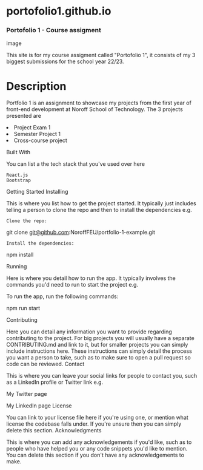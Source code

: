 # portofolio1.github.io

### Portofolio 1 - Course assigment

image

This site is for my course assigment called "Portofolio 1", it consists of my 3 biggest submissions for the school year 22/23.

# Description

Portfolio 1 is an assignment to showcase my projects from the first year of front-end development at Noroff School of Technology. The 3 projects presented are

<li>Project Exam 1</li>
<li>Semester Project 1</li>
<li>Cross-course project</li>

Built With

You can list a the tech stack that you've used over here

    React.js
    Bootstrap

Getting Started
Installing

This is where you list how to get the project started. It typically just includes telling a person to clone the repo and then to install the dependencies e.g.

    Clone the repo:

git clone git@github.com:NoroffFEU/portfolio-1-example.git

    Install the dependencies:

npm install

Running

Here is where you detail how to run the app. It typically involves the commands you'd need to run to start the project e.g.

To run the app, run the following commands:

npm run start

Contributing

Here you can detail any information you want to provide regarding contributing to the project. For big projects you will usually have a separate CONTRIBUTING.md and link to it, but for smaller projects you can simply include instructions here. These instructions can simply detail the process you want a person to take, such as to make sure to open a pull request so code can be reviewed.
Contact

This is where you can leave your social links for people to contact you, such as a LinkedIn profile or Twitter link e.g.

My Twitter page

My LinkedIn page
License

You can link to your license file here if you're using one, or mention what license the codebase falls under. If you're unsure then you can simply delete this section.
Acknowledgments

This is where you can add any acknowledgements if you'd like, such as to people who have helped you or any code snippets you'd like to mention. You can delete this section if you don't have any acknowledgements to make.
